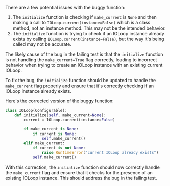 There are a few potential issues with the buggy function:
1. The `initialize` function is checking if `make_current` is `None` and then making a call to `IOLoop.current(instance=False)` which is a class method, not an instance method. This may not be the intended behavior.
2. The `initialize` function is trying to check if an IOLoop instance already exists by calling `IOLoop.current(instance=False)`, but the way it's being called may not be accurate.

The likely cause of the bug in the failing test is that the `initialize` function is not handling the `make_current=True` flag correctly, leading to incorrect behavior when trying to create an IOLoop instance with an existing current IOLoop.

To fix the bug, the `initialize` function should be updated to handle the `make_current` flag properly and ensure that it's correctly checking if an IOLoop instance already exists.

Here's the corrected version of the buggy function:

```python
class IOLoop(Configurable):
    def initialize(self, make_current=None):
        current = IOLoop.current(instance=False)

        if make_current is None:
            if current is None:
                self.make_current()
        elif make_current:
            if current is not None:
                raise RuntimeError("current IOLoop already exists")
            self.make_current()
```

With this correction, the `initialize` function should now correctly handle the `make_current` flag and ensure that it checks for the presence of an existing IOLoop instance. This should address the bug in the failing test.